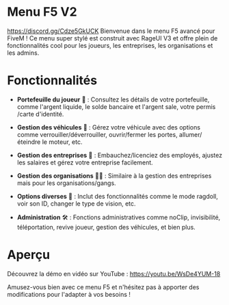 # Menu F5 V2
https://discord.gg/Cdze5GkUCK
Bienvenue dans le menu F5 avancé pour FiveM ! Ce menu super stylé est construit avec RageUI  V3 et offre plein de fonctionnalités cool pour les joueurs, les entreprises, les organisations et les admins. 

# Fonctionnalités 

- **Portefeuille du joueur** 🏦 : Consultez les détails de votre portefeuille, comme l'argent liquide, le solde bancaire et l'argent sale, votre permis /carte d'identité.

- **Gestion des véhicules** 🚗 : Gérez votre véhicule avec des options comme verrouiller/déverrouiller, ouvrir/fermer les portes, allumer/éteindre le moteur, etc.

- **Gestion des entreprises** 💼 : Embauchez/licenciez des employés, ajustez les salaires et gérez votre entreprise facilement.

- **Gestion des organisations** 🕵️‍♂️ : Similaire à la gestion des entreprises mais pour les organisations/gangs.

- **Options diverses** 🚀 : Inclut des fonctionnalités comme le mode ragdoll, voir son ID, changer le type de vision, etc.

- **Administration** 🛠️ : Fonctions administratives comme noClip, invisibilité, téléportation, revive joueur, gestion des véhicules, et bien plus.


# Aperçu 

Découvrez la démo en vidéo sur YouTube : https://youtu.be/WsDe4YUM-18

Amusez-vous bien avec ce menu F5 et n'hésitez pas à apporter des modifications pour l'adapter à vos besoins !


